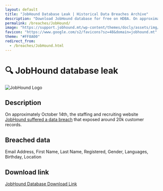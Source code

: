 ```yaml
---
layout: default
title: "JobHound Database Leak | Historical Data Breaches Archive"
description: "Download JobHound database for free on HDBA. On approximately October 14th, the staffing and recruiting website JobHound suffered a data breach that exposed around 20k customer records."
permalink: /breaches/JobHound/
image: "https://support.jobhound.mt/wp-content/themes/docly/assets/img/logo-2x.png"
favicon: "https://www.google.com/s2/favicons?sz=48&domain=jobhound.mt"
theme: "#FF8A00"
redirect_from:
  - /breaches/JobHound.html
---
```


# 🔍 JobHound database leak

![JobHound Logo](https://support.jobhound.mt/wp-content/themes/docly/assets/img/logo-2x.png)

## Description

On approximately October 14th, the staffing and recruiting website <a href="https://redirect.trace.rip/?url=https://darkwebinformer.com/888-has-allegedly-leaked-the-jobhound-database/" target="_blank" rel="noopener">JobHound suffered a data breach</a> that exposed around 20k customer records.

## Breached data

Email Address, First Name, Last Name, Registered, Gender, Languages, Birthday, Location

## Download link

[JobHound Database Download Link](https://redirect.trace.rip/?url=https://buzzheavier.com/zfhb4p64woq4)
